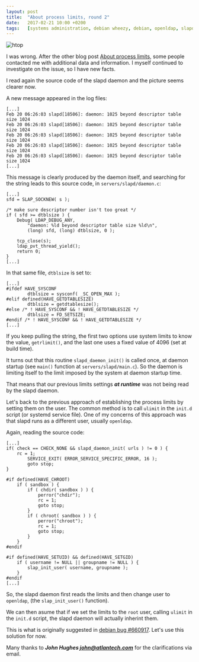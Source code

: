 ```yaml
---
layout: post
title:  "About process limits, round 2"
date:   2017-02-21 10:00 +0200
tags:	[systems administration, debian wheezy, debian, openldap, slapd]
---
```


![htop][htop]

I was wrong. After the other blog post [About process limits][blogpost], some
people contacted me with additional data and information.
I myself continued to investigate on the issue, so I have new facts.

I read again the source code of the slapd daemon and the picture seems clearer
now.

<!--more-->

A new message appeared in the log files:

```
[...]
Feb 20 06:26:03 slapd[18506]: daemon: 1025 beyond descriptor table size 1024
Feb 20 06:26:03 slapd[18506]: daemon: 1025 beyond descriptor table size 1024
Feb 20 06:26:03 slapd[18506]: daemon: 1025 beyond descriptor table size 1024
Feb 20 06:26:03 slapd[18506]: daemon: 1025 beyond descriptor table size 1024
Feb 20 06:26:03 slapd[18506]: daemon: 1025 beyond descriptor table size 1024
[...]
```

This message is clearly produced by the daemon itself, and searching for the
string leads to this source code, in `servers/slapd/daemon.c`:

```
[...]
sfd = SLAP_SOCKNEW( s );

/* make sure descriptor number isn't too great */
if ( sfd >= dtblsize ) {
	Debug( LDAP_DEBUG_ANY,
		"daemon: %ld beyond descriptor table size %ld\n",
		(long) sfd, (long) dtblsize, 0 );

	tcp_close(s);
	ldap_pvt_thread_yield();
	return 0;
}
[...]
```

In that same file, `dtblsize` is set to:

```
[...]
#ifdef HAVE_SYSCONF
        dtblsize = sysconf( _SC_OPEN_MAX );
#elif defined(HAVE_GETDTABLESIZE)
        dtblsize = getdtablesize();
#else /* ! HAVE_SYSCONF && ! HAVE_GETDTABLESIZE */
        dtblsize = FD_SETSIZE;
#endif /* ! HAVE_SYSCONF && ! HAVE_GETDTABLESIZE */
[...]
```

If you keep pulling the string, the first two options use system limits to
know the value, `getrlimit()`, and the last one uses a fixed value of 4096 (set
at build time).

It turns out that this routine `slapd_daemon_init()` is called once, at daemon
startup (see `main()` function at `servers/slapd/main.c`). So the daemon is
limiting itself to the limit imposed by the system at daemon startup time.

That means that our previous limits settings ***at runtime***
was not being read by the slapd daemon.

Let's back to the previous approach of establishing the process limits by
setting them on the user.
The common method is to call `ulimit` in the `init.d` script (or systemd
service file). One of my concerns of this approach was that slapd runs as a
different user, usually `openldap`.

Again, reading the source code:

```
[...]
if( check == CHECK_NONE && slapd_daemon_init( urls ) != 0 ) {
	rc = 1;
        SERVICE_EXIT( ERROR_SERVICE_SPECIFIC_ERROR, 16 );
        goto stop;
}

#if defined(HAVE_CHROOT)
	if ( sandbox ) {
		if ( chdir( sandbox ) ) {
			perror("chdir");
			rc = 1;
			goto stop;
		}
		if ( chroot( sandbox ) ) {
			perror("chroot");
			rc = 1;
			goto stop;
		}
	}
#endif

#if defined(HAVE_SETUID) && defined(HAVE_SETGID)
	if ( username != NULL || groupname != NULL ) {
		slap_init_user( username, groupname );
	}
#endif
[...]
```

So, the slapd daemon first reads the limits and then change user to `openldap`,
(the `slap_init_user()` function).

We can then asume that if we set the limits to the `root` user, calling
`ulimit` in the `init.d` script, the slapd daemon will actually inherint them.

This is what is originally suggested in [debian bug #660917][bug]. Let's use
this solution for now.

Many thanks to ***John Hughes <john@atlantech.com>*** for the clarifications
via email.

[htop]:		{{site.url}}/assets/htop.png
[blogpost]:	{{site.url}}/2017/02/14/about-process-limits.html
[bug]:		https://bugs.debian.org/660917

